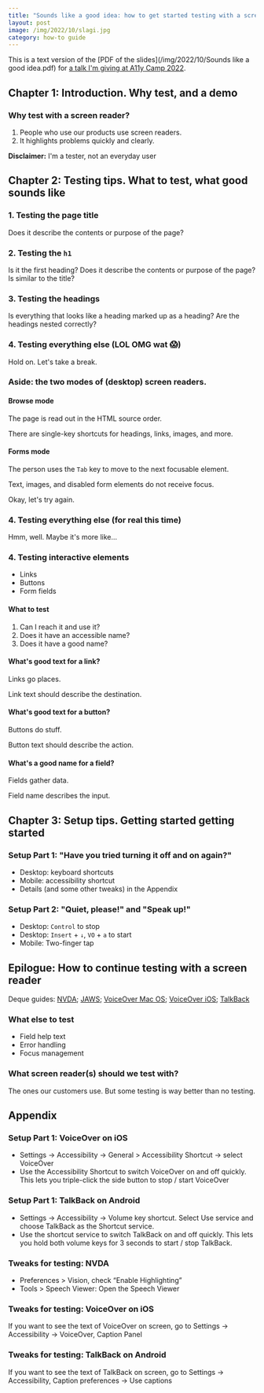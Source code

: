 ```yaml
---
title: "Sounds like a good idea: how to get started testing with a screen reader"
layout: post
image: /img/2022/10/slagi.jpg
category: how-to guide
---
```


This is a text version of the [PDF of the slides](/img/2022/10/Sounds like a good idea.pdf) for [a talk I'm giving at A11y Camp 2022](https://a11ycamp.org.au/speakers-and-presentations-2022/#steve).

## Chapter 1: Introduction. Why test, and a demo

### Why test with a screen reader?

1. People who use our products use screen readers.
2. It highlights problems quickly and clearly.

**Disclaimer:** I'm a tester, not an everyday user

## Chapter 2: Testing tips. What to test, what good sounds like

### 1. Testing the page title

Does it describe the contents or purpose of the page?

### 2. Testing the `h1`

Is it the first heading?
Does it describe the contents or purpose of the page?
Is similar to the title?

### 3. Testing the headings

Is everything that looks like a heading marked up as a heading?
Are the headings nested correctly?

### 4. Testing everything else (LOL OMG wat 😱)

Hold on. Let's take a break.

### Aside: the two modes of (desktop) screen readers.

#### Browse mode

The page is read out in the HTML source order.

There are single-key shortcuts for headings, links, images, and more.

#### Forms mode

The person uses the `Tab` key to move to the next focusable element.

Text, images, and disabled form elements do not receive focus.

Okay, let's try again.

### 4. Testing everything else (for real this time)

Hmm, well. Maybe it's more like...

### 4. Testing interactive elements

- Links
- Buttons
- Form fields

#### What to test

1. Can I reach it and use it?
2. Does it have an accessible name?
3. Does it have a good name?

#### What's good text for a link?

Links go places.

Link text should describe the destination.

#### What's good text for a button?

Buttons do stuff.

Button text should describe the action.

#### What's a good name for a field?

Fields gather data.

Field name describes the input.

## Chapter 3: Setup tips. Getting started getting started

### Setup Part 1: "Have you tried turning it off and on again?"

- Desktop: keyboard shortcuts
- Mobile: accessibility shortcut
- Details (and some other tweaks) in the Appendix

### Setup Part 2: "Quiet, please!" and "Speak up!"

- Desktop: `Control` to stop
- Desktop: `Insert` + `↓`, `VO` + `a` to start
- Mobile: Two-finger tap

## Epilogue: How to continue testing with a screen reader

Deque guides: [NVDA](https://dequeuniversity.com/screenreaders/nvda-keyboard-shortcuts); [JAWS](https://dequeuniversity.com/screenreaders/jaws-keyboard-shortcuts); [VoiceOver Mac OS](https://dequeuniversity.com/screenreaders/voiceover-keyboard-shortcuts); [VoiceOver iOS](https://dequeuniversity.com/screenreaders/voiceover-ios-shortcuts); [TalkBack](https://dequeuniversity.com/screenreaders/talkback-shortcuts)

### What else to test

- Field help text
- Error handling
- Focus management

### What screen reader(s) should we test with?

The ones our customers use.
But some testing is way better than no testing.

## Appendix

### Setup Part 1: VoiceOver on iOS

- Settings → Accessibility → General > Accessibility Shortcut → select VoiceOver
- Use the Accessibility Shortcut to switch VoiceOver on and off quickly. This lets you triple-click the side button to stop / start VoiceOver

### Setup Part 1: TalkBack on Android

- Settings → Accessibility → Volume key shortcut. Select Use service and choose TalkBack as the Shortcut service.
- Use the shortcut service to switch TalkBack on and off quickly. This lets you hold both volume keys for 3 seconds to start / stop TalkBack.

### Tweaks for testing: NVDA

- Preferences > Vision, check “Enable Highlighting”
- Tools > Speech Viewer: Open the Speech Viewer

### Tweaks for testing: VoiceOver on iOS

If you want to see the text of VoiceOver on screen, go to Settings → Accessibility → VoiceOver, Caption Panel

### Tweaks for testing: TalkBack on Android

If you want to see the text of TalkBack on screen, go to Settings → Accessibility, Caption preferences → Use captions
